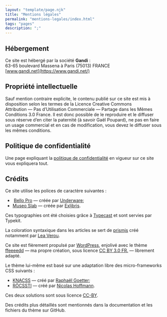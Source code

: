```yaml
---
layout: "template/page.njk"
title: "Mentions légales"
permalink: "mentions-legales/index.html"
tags: "pages"
description: ";"
---
```

## Hébergement

Ce site est hébergé par la société **Gandi**&nbsp;:  
63-65 boulevard Massena à Paris (75013) FRANCE  
[www.gandi.net](https://www.gandi.net/)

## Propriété intellectuelle

Sauf mention contraire explicite, le contenu publié sur ce site est mis à disposition selon les termes de la Licence Creative Commons Attribution&nbsp;—&nbsp;Pas d’Utilisation Commerciale&nbsp;—&nbsp;Partage dans les Mêmes Conditions 3.0 France. Il est donc possible de le reproduire et le diffuser sous réserve d’en citer la paternité (à savoir Gaël Poupard), ne pas en faire un usage commercial et en cas de modification, vous devez le diffuser sous les mêmes conditions.

## Politique de confidentialité

Une page expliquant la [politique de confidentialité](https://www.ffoodd.fr/politique-de-confidentialite/) en vigueur sur ce site vous expliquera tout.

## Crédits

Ce site utilise les polices de caractère suivantes&nbsp;:

* &nbsp;[Bello Pro](https://typekit.com/fonts/bello-pro "En anglais")&nbsp;—&nbsp;créée par [Underware](http://www.underware.nl/ "Site hollandais");
* [Museo Slab](https://typekit.com/fonts/museo-slab "En anglais")&nbsp;—&nbsp;créée par [Exljbris](http://www.exljbris.com/ "En anglais").

Ces typographies ont été choisies grâce à [Typecast](http://typecast.com/ "En anglais") et sont servies par Typekit.

La coloration syntaxique dans les articles se sert de [prismjs](http://prismjs.com/ "En anglais") créé notamment par [Lea Verou](http://lea.verou.me/ "En anglais").

Ce site est fièrement propulsé par [WordPress](http://fr.wordpress.org/), enjolivé avec le thème [ffeeeedd](https://github.com/ffoodd/ffeeeedd)&nbsp;—&nbsp;ma propre création, sous licence [CC BY 3.0 FR.](http://creativecommons.org/licenses/by/3.0/fr/ "En anglais")&nbsp;—&nbsp;librement adapté.

Le thème lui-même est basé sur une adaptation libre des micro-frameworks CSS suivants&nbsp;:

* [KNACSS](http://knacss.com/ "En anglais")&nbsp;—&nbsp;créé par [Raphaël Goetter](http://goetter.fr/);
* [RÖCSSTI](http://rocssti.nicolas-hoffmann.net/)&nbsp;—&nbsp;créé par [Nicolas Hoffmann](http://www.nicolas-hoffmann.net/source/).

Ces deux solutions sont sous licence [CC-BY](http://creativecommons.org/licenses/by/3.0/fr/ "En anglais").

Des crédits plus détaillés sont mentionnés dans la documentation et les fichiers du thème sur GitHub.